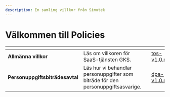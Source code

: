 ```yaml
---
description: En samling villkor från Simutek
---
```


# Välkommen till Policies

<table data-card-size="large" data-view="cards"><thead><tr><th></th><th></th><th></th><th data-hidden data-card-target data-type="content-ref"></th></tr></thead><tbody><tr><td><strong>Allmänna villkor</strong></td><td>Läs om villkoren för SaaS-tjänsten GKS.</td><td></td><td><a href="tos/tos-v1.0.md">tos-v1.0.md</a></td></tr><tr><td><strong>Personuppgiftsbiträdesavtal</strong></td><td>Läs hur vi behandlar personuppgifter som biträde för den personuppgiftsasvarige.</td><td></td><td><a href="dpa/dpa-v1.0.md">dpa-v1.0.md</a></td></tr></tbody></table>
